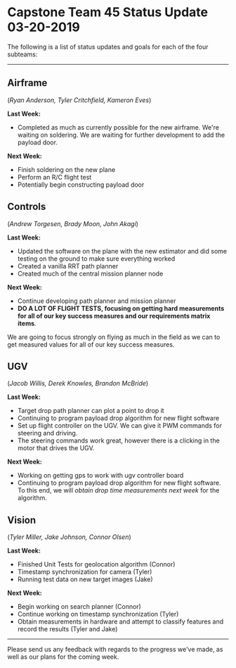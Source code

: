 # Capstone Team 45 Status Update 03-20-2019

The following is a list of status updates and goals for each of the four subteams:

* * *

## Airframe

(*Ryan Anderson, Tyler Critchfield, Kameron Eves*)

**Last Week:**

- Completed as much as currently possible for the new airframe. We're waiting on soldering. We are waiting for further development to add the payload door.

**Next Week:**

- Finish soldering on the new plane
- Perform an R/C flight test
- Potentially begin constructing payload door

## Controls

(*Andrew Torgesen, Brady Moon, John Akagi*)

**Last Week:**

- Updated the software on the plane with the new estimator and did some testing on the ground to make sure everything worked
- Created a vanilla RRT path planner
- Created much of the central mission planner node

**Next Week:**

- Continue developing path planner and mission planner
- **DO A LOT OF FLIGHT TESTS, focusing on getting hard measurements for all of our key success measures and our requirements matrix items**.

We are going to focus strongly on flying as much in the field as we can to get measured values for all of our key success measures.

## UGV

(*Jacob Willis, Derek Knowles, Brandon McBride*)

**Last Week:**

- Target drop path planner can plot a point to drop it
- Continuing to program payload drop algorithm for new flight software
- Set up flight controller on the UGV. We can give it PWM commands for steering and driving.
- The steering commands work great, however there is a clicking in the motor that drives the UGV.

**Next Week:**

- Working on getting  gps to work with ugv controller board
- Continuing to program payload drop algorithm for new flight software. To this end, we will *obtain drop time measurements next week* for the algorithm.

## Vision

(*Tyler Miller, Jake Johnson, Connor Olsen*)

**Last Week:**

- Finished Unit Tests for geolocation algorithm (Connor)
- Timestamp synchronization for camera (Tyler)
- Running test data on new target images (Jake)

**Next Week:**

- Begin working on search planner (Connor)
- Continue working on timestamp synchronization (Tyler)
- Obtain measurements in hardware and attempt to classify features and record the results (Tyler and Jake)

* * *

Please send us any feedback with regards to the progress we've made, as well as our plans for the coming week.
